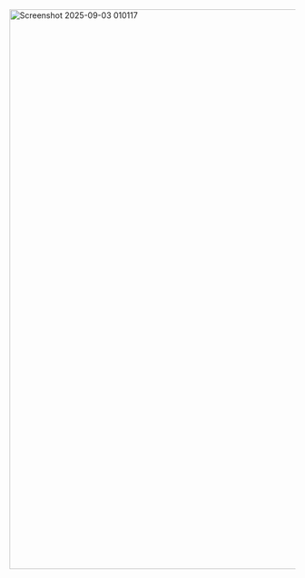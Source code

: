 <img width="1903" height="987" alt="Screenshot 2025-09-03 010117" src="https://github.com/user-attachments/assets/9fba16d4-0740-488c-8e15-19cc7bd7052f" />
